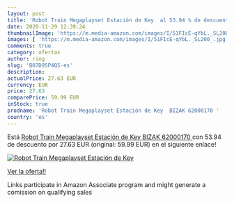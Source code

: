```yaml
---
layout: post
title: 'Robot Train Megaplayset Estación de Key  al 53.94 % de descuento'
date: 2020-11-29 12:39:24
thumbnailImage: 'https://m.media-amazon.com/images/I/51FIcE-qYbL._SL200_.jpg'
images: [ 'https://m.media-amazon.com/images/I/51FIcE-qYbL._SL200_.jpg' ]
comments: true
category: ofertas
author: ring
slug: 'B07D95P4Q5-es'
description:
actualPrice: 27.63 EUR
currency: EUR
price: 27.63
comparePrice: 59.99 EUR
inStock: true
prodname: 'Robot Train Megaplayset Estación de Key  BIZAK 62000170 '
country: 'es'
---
```


Está [Robot Train Megaplayset Estación de Key  BIZAK 62000170 ](https://www.amazon.es/dp/B07D95P4Q5/?tag=tolees-21) con 53.94 de descuento por 27.63 EUR (original: 59.99 EUR) en el siguiente enlace!

[![Robot Train Megaplayset Estación de Key ](https://m.media-amazon.com/images/I/51FIcE-qYbL._SL200_.jpg)](https://www.amazon.es/dp/B07D95P4Q5/?tag=tolees-21)

[Ver la oferta!!](https://www.amazon.es/dp/B07D95P4Q5/?tag=tolees-21)

Links participate in Amazon Associate program and might generate a comission on qualifying sales


